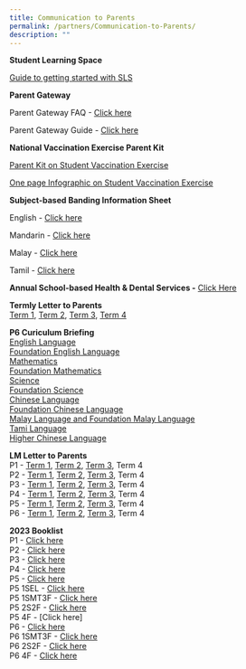 ```yaml
---
title: Communication to Parents
permalink: /partners/Communication-to-Parents/
description: ""
---
```

**Student Learning Space**

[Guide to getting started with SLS](/files/Annexes%20to%20Letter%20to%20Parents.pdf)

  

**Parent Gateway**

Parent Gateway FAQ -&nbsp;[Click here](/files/Annexes%20to%20Letter%20to%20Parents.pdf)

Parent Gateway Guide -&nbsp;[Click here](/files/Parents%20Gateway%20User%20Guide.pdf)

  

**National Vaccination Exercise Parent Kit**

[Parent Kit on Student Vaccination Exercise](/files/Resource%202%20Parent%20Kit%20on%20Student%20Vaccination%20Exercise.pdf)

[One page Infographic on Student Vaccination Exercise](/files/Resource%203%20One%20page%20Infographic%20on%20Student%20Vaccination%20Exercise.pdf)

  

**Subject-based Banding Information Sheet**

English -&nbsp;[Click here](/files/MOE_SBB_ENG_revised%201%20Mar%202018.pdf)

Mandarin -&nbsp;[Click here](/files/MOE_SBB_CHI_revised%201%20Mar%202018.pdf)

Malay -&nbsp;[Click here](/files/MOE_SBB_ML_revised%201%20Mar%202018.pdf)

Tamil -&nbsp;[Click here](/files/MOE_SBB_TL_revised%201%20Mar%202018.pdf)

**Annual School-based Health &amp; Dental Services -**&nbsp;[Click Here](/files/Letter%20to%20P1%20Parents_Final.pdf)

**Termly Letter to Parents**
<br>
[Term 1](/files/Term%201%20Letter%20to%20Parents%202023.pdf), [Term 2](/files/Term%202%20Letter%20to%20Parents%202023.pdf), [Term 3](/files/2023%20term%203%20letter%20to%20parents%20.pdf), [Term 4](/files/term%204%20letter%20to%20parents%202023.pdf)
  
**P6 Curiculum Briefing**
<br>
[English Language](/files/2023%20p6%20el%20briefing.pdf)
<br>[Foundation English Language](/files/2023%20p6%20fel%20briefing.pdf)
<br>[Mathematics](/files/2023%20p6%20ma%20briefing.pdf)
<br>[Foundation Mathematics](/files/2023%20p6%20fma%20briefing.pdf)
<br>[Science](/files/2023%20p6%20sci%20briefing.pdf)
<br>[Foundation Science](/files/2023%20p6%20fsci%20briefing.pdf)
<br>[Chinese Language](/files/2023%20p6%20cl%20briefing.pdf)
<br>[Foundation Chinese Language](/files/2023%20p6%20fcl%20briefing.pdf)
<br>[Malay Language and Foundation Malay Language](/files/2023%20p6%20ml_fml%20briefing.pdf)
<br>[Tami Language](/files/2023%20p6%20tl%20briefing.pdf)
<br>[Higher Chinese Language](/files/2023%20p6%20hcl%20briefing.pdf)

**LM Letter to Parents**
<br>
P1 -&nbsp;[Term 1](/files/P1%20Term%201%20Level%20Letter%202023.pdf), [Term 2](/files/P1%20Term%202%20Level%20Letter%202023.pdf), [Term 3](/files/p1%20term%203%20level%20letter%202023.pdf), Term 4
<br>
P2 -&nbsp;[Term 1](/files/P2%20Term%201%20Level%20Letter%202023.pdf), [Term 2](/files/P2%20Term%202%20Level%20Letter%202023.pdf), [Term 3](/files/p2%20term%203%20level%20letter%202023.pdf), Term 4
<br>
P3 -&nbsp;[Term 1](/files/P3%20Term%201%20Level%20Letter%202023.pdf), [Term 2](/files/P3%20Term%202%20Level%20Letter%202023.pdf), [Term 3](/files/p3%20term%203%20level%20letter%202023.pdf), Term 4
<br>
P4 -&nbsp;[Term 1](/files/P4%20Term%201%20Level%20Letter%202023.pdf), [Term 2](/files/P4%20Term%202%20Level%20Letter%202023.pdf), [Term 3](/files/p4%20term%203%20level%20letter%202023.pdf), Term 4
<br>
P5 -&nbsp;[Term 1](/files/P5%20Term%201%20Level%20Letter%202023.pdf), [Term 2](/files/P5%20Term%202%20Level%20Letter%202023.pdf), [Term 3](), Term 4
<br>
P6 -&nbsp;[Term 1](/files/P6%20Term%201%20Level%20Letter%202023.pdf), [Term 2](/files/P6%20Term%202%20Level%20Letter%202023.pdf), [Term 3](/files/p6%20term%203%20level%20letter%202023.pdf), Term 4

  

**2023 Booklist**  
P1 -&nbsp;[Click here](/files/Primary%201.pdf)
<br>P2 -&nbsp;[Click here](/files/Primary%202.pdf)
<br>P3 -&nbsp;[Click here](/files/Primary%203.pdf)
<br>P4 -&nbsp;[Click here](/files/Primary%204.pdf)
<br>P5 -&nbsp;[Click here](/files/Primary%205.pdf)
<br>P5 1SEL -&nbsp;[Click here](/files/5%201SEL3F.pdf)
<br>P5 1SMT3F -&nbsp;[Click here](/files/5%201SMT3F.pdf)
<br>P5 2S2F -&nbsp;[Click here](/files/5%202S2F%20(1).pdf)
<br>P5 4F -&nbsp;[Click here]
<br>P6 -&nbsp;[Click here](/files/Primary%206.pdf)
<br>P6 1SMT3F -&nbsp;[Click here](/files/6%201SMT3F.pdf)
<br>P6 2S2F -&nbsp;[Click here](/files/6%202S2F.pdf)
<br>P6 4F -&nbsp;[Click here](/files/6%204F.pdf)